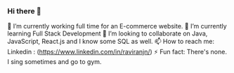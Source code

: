 ### Hi there 👋
🔭 I’m currently working full time for an E-commerce website.
🌱 I’m currently learning Full Stack Development
👯 I’m looking to collaborate on Java, JavaScript, React.js and I know some SQL as well.
📫 How to reach me: Linkedin : (https://www.linkedin.com/in/raviranjn/) 
⚡ Fun fact: There's none. I sing sometimes and go to gym.
<!--
**ravi-ranjan11/ravi-ranjan11** is a ✨ _special_ ✨ repository because its `README.md` (this file) appears on your GitHub profile.

